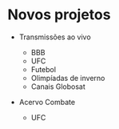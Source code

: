 # Novos projetos

- Transmissões ao vivo
  - BBB
  - UFC
  - Futebol
  - Olimpíadas de inverno
  - Canais Globosat

- Acervo Combate
  - UFC

